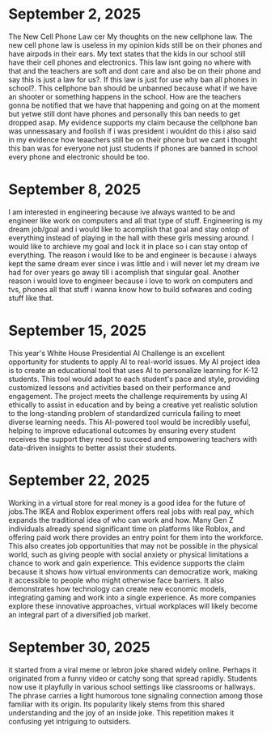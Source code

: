 # September 2, 2025
The New Cell Phone Law cer
My thoughts on the new cellphone law. The new cell phone law is useless in my opinion kids still be on their phones and have airpods in their ears. My text states that the kids in our school still have their cell phones and electronics. This law isnt going no where with that and the teachers are soft and dont care and also be on their phone and say this is just a law for us?. If this law is just for use why ban all phones in school?. This cellphone ban should be unbanned because what if we have an shooter or something happens in the school. How are the teachers gonna be notified that we have that happening and going on at the moment but yetwe still dont have phones and personally this ban needs to get dropped asap. My evidence supports my claim because the cellphone ban was unnessasary and foolish if i was president i wouldnt do this i also said in my evidence how teaachers still be on their phone but we cant i thought this ban was for everyone not just students if phones are banned in school every phone and electronic should be too.
# September 8, 2025
   I am interested in engineering because ive always wanted to be and engineer like work on computers and all that type of stuff. Engineering is my dream job/goal and i would like to acomplish that goal and stay ontop of everything instead of playing in the hall with these girls messing around. I would like to archieve my goal and lock it in place so i can stay ontop of everything. The reason i would like to be and engineer is because i always kept the same dream ever since i was little and i will never let my dream ive had for over years go away till i acomplish that singular goal. Another reason i would love to engineer because i love to work on computers and tvs, phones all that stuff i wanna know how to build sofwares and coding stuff like that.
# September 15, 2025
This year's White House Presidential AI Challenge is an excellent opportunity for students to apply AI to real-world issues. My AI project idea is to create an educational tool that uses AI to personalize learning for K-12 students. This tool would adapt to each student's pace and style, providing customized lessons and activities based on their performance and engagement. The project meets the challenge requirements by using AI ethically to assist in education and by being a creative yet realistic solution to the long-standing problem of standardized curricula failing to meet diverse learning needs. This AI-powered tool would be incredibly useful, helping to improve educational outcomes by ensuring every student receives the support they need to succeed and empowering teachers with data-driven insights to better assist their students.
# September 22, 2025
Working in a virtual store for real money is a good idea for the future of jobs.The IKEA and Roblox experiment offers real jobs with real pay, which expands the traditional idea of who can work and how. Many Gen Z individuals already spend significant time on platforms like Roblox, and offering paid work there provides an entry point for them into the workforce. This also creates job opportunities that may not be possible in the physical world, such as giving people with social anxiety or physical limitations a chance to work and gain experience. This evidence supports the claim because it shows how virtual environments can democratize work, making it accessible to people who might otherwise face barriers. It also demonstrates how technology can create new economic models, integrating gaming and work into a single experience. As more companies explore these innovative approaches, virtual workplaces will likely become an integral part of a diversified job market. 
# September 30, 2025
it started from a viral meme or lebron joke shared widely online. Perhaps it originated from a funny video or catchy song that spread rapidly. Students now use it playfully in various school settings like classrooms or hallways. The phrase carries a light humorous tone signaling connection among those familiar with its origin. Its popularity likely stems from this shared understanding and the joy of an inside joke. This repetition makes it confusing yet intriguing to outsiders.
